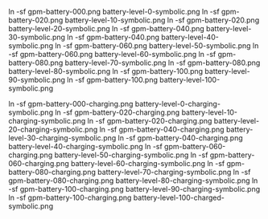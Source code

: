 
ln -sf gpm-battery-000.png battery-level-0-symbolic.png
ln -sf gpm-battery-020.png battery-level-10-symbolic.png
ln -sf gpm-battery-020.png battery-level-20-symbolic.png
ln -sf gpm-battery-040.png battery-level-30-symbolic.png
ln -sf gpm-battery-040.png battery-level-40-symbolic.png
ln -sf gpm-battery-060.png battery-level-50-symbolic.png
ln -sf gpm-battery-060.png battery-level-60-symbolic.png
ln -sf gpm-battery-080.png battery-level-70-symbolic.png
ln -sf gpm-battery-080.png battery-level-80-symbolic.png
ln -sf gpm-battery-100.png battery-level-90-symbolic.png
ln -sf gpm-battery-100.png battery-level-100-symbolic.png

ln -sf gpm-battery-000-charging.png battery-level-0-charging-symbolic.png
ln -sf gpm-battery-020-charging.png battery-level-10-charging-symbolic.png
ln -sf gpm-battery-020-charging.png battery-level-20-charging-symbolic.png
ln -sf gpm-battery-040-charging.png battery-level-30-charging-symbolic.png
ln -sf gpm-battery-040-charging.png battery-level-40-charging-symbolic.png
ln -sf gpm-battery-060-charging.png battery-level-50-charging-symbolic.png
ln -sf gpm-battery-060-charging.png battery-level-60-charging-symbolic.png
ln -sf gpm-battery-080-charging.png battery-level-70-charging-symbolic.png
ln -sf gpm-battery-080-charging.png battery-level-80-charging-symbolic.png
ln -sf gpm-battery-100-charging.png battery-level-90-charging-symbolic.png
ln -sf gpm-battery-100-charging.png battery-level-100-charged-symbolic.png

